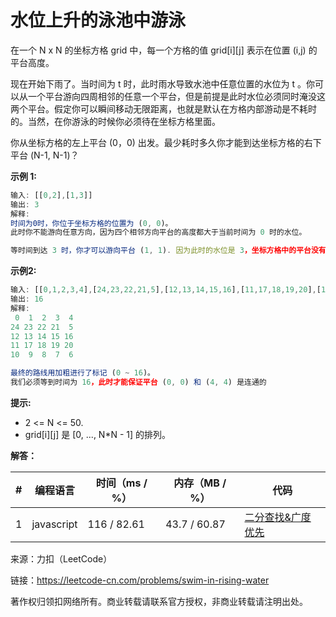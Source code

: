 # 水位上升的泳池中游泳

在一个 N x N 的坐标方格 grid 中，每一个方格的值 grid[i][j] 表示在位置 (i,j) 的平台高度。

现在开始下雨了。当时间为 t 时，此时雨水导致水池中任意位置的水位为 t 。你可以从一个平台游向四周相邻的任意一个平台，但是前提是此时水位必须同时淹没这两个平台。假定你可以瞬间移动无限距离，也就是默认在方格内部游动是不耗时的。当然，在你游泳的时候你必须待在坐标方格里面。

你从坐标方格的左上平台 (0，0) 出发。最少耗时多久你才能到达坐标方格的右下平台 (N-1, N-1)？

**示例 1:**

``` javascript
输入: [[0,2],[1,3]]
输出: 3
解释:
时间为0时，你位于坐标方格的位置为 (0, 0)。
此时你不能游向任意方向，因为四个相邻方向平台的高度都大于当前时间为 0 时的水位。

等时间到达 3 时，你才可以游向平台 (1, 1). 因为此时的水位是 3，坐标方格中的平台没有比水位 3 更高的，所以你可以游向坐标方格中的任意位置
```

**示例2:**

``` javascript
输入: [[0,1,2,3,4],[24,23,22,21,5],[12,13,14,15,16],[11,17,18,19,20],[10,9,8,7,6]]
输出: 16
解释:
 0  1  2  3  4
24 23 22 21  5
12 13 14 15 16
11 17 18 19 20
10  9  8  7  6

最终的路线用加粗进行了标记 (0 ~ 16)。
我们必须等到时间为 16，此时才能保证平台 (0, 0) 和 (4, 4) 是连通的
```

**提示:**

- 2 <= N <= 50.
- grid[i][j] 是 [0, ..., N*N - 1] 的排列。

**解答：**

**#**|**编程语言**|**时间（ms / %）**|**内存（MB / %）**|**代码**
--|--|--|--|--
1|javascript|116 / 82.61|43.7 / 60.87|[二分查找&广度优先](./javascript/ac_v1.js)

来源：力扣（LeetCode）

链接：https://leetcode-cn.com/problems/swim-in-rising-water

著作权归领扣网络所有。商业转载请联系官方授权，非商业转载请注明出处。
